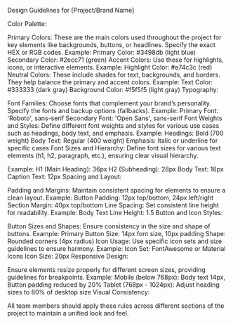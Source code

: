 Design Guidelines for [Project/Brand Name]

Color Palette:

Primary Colors: These are the main colors used throughout the project for key elements like backgrounds, buttons, or headlines. Specify the exact HEX or RGB codes.
Example:
Primary Color: #3498db (light blue)
Secondary Color: #2ecc71 (green)
Accent Colors: Use these for highlights, icons, or interactive elements.
Example:
Highlight Color: #e74c3c (red)
Neutral Colors: These include shades for text, backgrounds, and borders. They help balance the primary and accent colors.
Example:
Text Color: #333333 (dark gray)
Background Color: #f5f5f5 (light gray)
Typography:

Font Families: Choose fonts that complement your brand’s personality. Specify the fonts and backup options (fallbacks).
Example:
Primary Font: 'Roboto', sans-serif
Secondary Font: 'Open Sans', sans-serif
Font Weights and Styles: Define different font weights and styles for various use cases such as headings, body text, and emphasis.
Example:
Headings: Bold (700 weight)
Body Text: Regular (400 weight)
Emphasis: Italic or underline for specific cases
Font Sizes and Hierarchy: Define font sizes for various text elements (h1, h2, paragraph, etc.), ensuring clear visual hierarchy.

Example:
H1 (Main Heading): 36px
H2 (Subheading): 28px
Body Text: 16px
Caption Text: 12px
Spacing and Layout:

Padding and Margins: Maintain consistent spacing for elements to ensure a clean layout.
Example:
Button Padding: 12px top/bottom, 24px left/right
Section Margin: 40px top/bottom
Line Spacing: Set consistent line height for readability.
Example:
Body Text Line Height: 1.5
Button and Icon Styles:

Button Sizes and Shapes: Ensure consistency in the size and shape of buttons.
Example:
Primary Button Size: 14px font size, 10px padding
Shape: Rounded corners (4px radius)
Icon Usage: Use specific icon sets and size guidelines to ensure harmony.
Example:
Icon Set: FontAwesome or Material Icons
Icon Size: 20px
Responsive Design:

Ensure elements resize properly for different screen sizes, providing guidelines for breakpoints.
Example:
Mobile (below 768px): Body text 14px, Button padding reduced by 20%
Tablet (768px - 1024px): Adjust heading sizes to 80% of desktop size
Visual Consistency:

All team members should apply these rules across different sections of the project to maintain a unified look and feel.